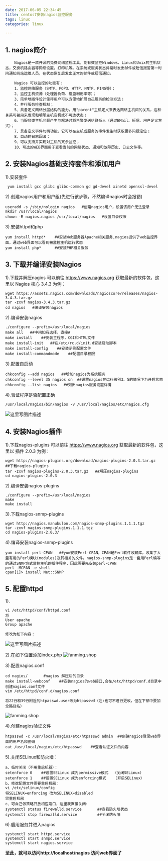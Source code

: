 ```yaml
---
date: 2017-06-05 22:34:45
title: centos7安装nagios监控服务
tags: linux
categories: linux

---
```


**1. nagios简介**
---------------

 
		Nagios是一款开源的免费网络监视工具，能有效监控Windows、Linux和Unix的主机状态，交换机路由器等网络设置，打印机等。在系统或服务状态异常时发出邮件或短信报警第一时间通知网站运维人员，在状态恢复后发出正常的邮件或短信通知。
		    
		Nagios 可以监控的功能有：
		1、监控网络服务（SMTP、POP3、HTTP、NNTP、PING等）； 
		2、监控主机资源（处理器负荷、磁盘利用率等）；
		3、简单地插件设计使得用户可以方便地扩展自己服务的检测方法；
		4、并行服务检查机制；
		5、具备定义网络分层结构的能力，用"parent"主机定义来表达网络主机间的关系，这种关系可被用来发现和明晰主机宕机或不可达状态；
		6、当服务或主机问题产生与解决时将告警发送给联系人（通过EMail、短信、用户定义方式）；
		7、具备定义事件句柄功能，它可以在主机或服务的事件发生时获取更多问题定位；
		8、自动的日志回滚；
		9、可以支持并实现对主机的冗余监控；
		10、可选的WEB界面用于查看当前的网络状态、通知和故障历史、日志文件等。
		

**2. 安装Nagios基础支持套件和添加用户**
--------------------------

1).安装套件
```
 yum install gcc glibc glibc-common gd gd-devel xinetd openssl-devel
```
2).创建nagios用户和用户组(先进行该步骤，不然编译nagios时会报错)
```
useradd -s /sbin/nologin nagios   #创建nagios用户，设置该用户无法登录
mkdir /usr/local/nagios   
chown -R nagios.nagios /usr/local/nagios   #设置目录权限
```
3).安装httpd和php
```
yum install httpd*    ##安装Web服务器Apache相关服务,nagios提供了web监控界面，通过web界面可以看到被监控主机运行状态
yum install php*      ##安装PHP相关服务
```


**3. 下载并编译安装Nagios**
--------------------

1).下载并解压nagios
可以前往 https://www.nagios.org 获取最新的软件包，这里以 Nagios 核心 3.4.3 为例：
```
wget https://assets.nagios.com/downloads/nagioscore/releases/nagios-3.4.3.tar.gz 
tar -zxvf nagios-3.4.3.tar.gz 
cd nagios   #编译安装nagios
```
2).编译安装nagios
```
./configure --prefix=/usr/local/nagios
make all   ##中间如有选择，直接A
make install    ##安装主程序，CGI和HTML文件
make install-init   ##在/etc/rc.d/init.d安装启动脚本
make install-config    ##安装示例配置文件
make install-commandmode    ##配置目录权限
```
3).配置自启动
```
chkconfig --add nagios   ##增加nagios为系统服务
chkconfig --level 35 nagios on  ##设置nagios在运行级别3、5的情况下为开启状态
chkconfig --list nagios   ##列出nagios服务设置详情
```
4).验证程序是否配置正确
```
/usr/local/nagios/bin/nagios -v /usr/local/nagios/etc/nagios.cfg
```
![这里写图片描述](http://img.blog.csdn.net/20180123112026072?watermark/2/text/aHR0cDovL2Jsb2cuY3Nkbi5uZXQvdTAxMzU2MjYyNQ==/font/5a6L5L2T/fontsize/400/fill/I0JBQkFCMA==/dissolve/70/gravity/SouthEast)
 

**4. 安装Nagios插件**
-----------------

1).下载nagios-plugins
可以前往 https://www.nagios.org 获取最新的软件包，这里以 插件 2.0.3 为例：
```
wget http://nagios-plugins.org/download/nagios-plugins-2.0.3.tar.gz  ##下载nagios-plugins
tar -zxvf nagios-plugins-2.0.3.tar.gz   ##解压nagios-plugins
cd nagios-plugins-2.0.3
```
2).编译安装nagios-plugins

```
./configure --prefix=/usr/local/nagios
make
make install
```
3).下载nagios-snmp-plugins

```
wget http://nagios.manubulon.com/nagios-snmp-plugins.1.1.1.tgz 
tar -zxvf nagios-snmp-plugins.1.1.1.tgz 
cd nagios-plugins-2.0.3/
```
4).编译安装nagios-snmp-plugins

```
yum install perl-CPAN   ##yum安装Perl-CPAN，CPAN是Perl软件收藏库，收集了大量有用的Perl模块(modules)及其相关的文件。nagios-snmp-plugins是一套用Perl编写的通过SNMP方式监控主机的插件程序，因此需要先安装perl-CPAN
perl -MCPAN -e shell
cpan[1]> install Net::SNMP
```

**5. 配置httpd**
--------------

 1).	

```
vi /etc/httpd/conf/httpd.conf
将
User apache 
Group apache
```
	修改为如下内容：
![这里写图片描述](http://img.blog.csdn.net/20180123104741286?watermark/2/text/aHR0cDovL2Jsb2cuY3Nkbi5uZXQvdTAxMzU2MjYyNQ==/font/5a6L5L2T/fontsize/400/fill/I0JBQkFCMA==/dissolve/70/gravity/SouthEast)


2).在如下位置添加index.php
![fanming.shop](http://img.blog.csdn.net/20180123104930999?watermark/2/text/aHR0cDovL2Jsb2cuY3Nkbi5uZXQvdTAxMzU2MjYyNQ==/font/5a6L5L2T/fontsize/400/fill/I0JBQkFCMA==/dissolve/70/gravity/SouthEast)

3).配置nagios.conf
```
cd nagios/       #nagios 解压后的目录
make install-webconf    ##安装nagios的web接口,会在/etc/httpd/conf.d目录中创建nagios.conf文件
vim /etc/httpd/conf.d/nagios.conf
```
	将22行和39行附近的htpasswd.user改为htpasswd（注:也可不进行更改，但在下部中要加全路径名）
![fanming.shop](http://img.blog.csdn.net/20180123105742740?watermark/2/text/aHR0cDovL2Jsb2cuY3Nkbi5uZXQvdTAxMzU2MjYyNQ==/font/5a6L5L2T/fontsize/400/fill/I0JBQkFCMA==/dissolve/70/gravity/SouthEast)

4).创建nagios验证文件
```
htpasswd -c /usr/local/nagios/etc/htpasswd admin  ##创建nagios登录web界面的用户名和密码
cat /usr/local/nagios/etc/htpasswd    ##查看认证文件的内容
```
5).关闭SELinux和防火墙：
```
a、临时关闭（不用重启机器）：
setenforce 0    ##设置SELinux 成为permissive模式  （关闭SELinux）
setenforce 1    ##设置SELinux 成为enforcing模式    (开启SELinux）
b、修改配置文件需要重启机器：
vi /etc/selinux/config
将SELINUX=enforcing 改为SELINUX=disabled
需重启机器
c、可自己做策略开放相应端口，这里我直接关闭:
systemctl status firewalld.service       ##查看防火墙状态
systemctl stop firewalld.service         ##关闭防火墙
```
6).启用服务并进入nagios
```
systemctl start httpd.service
systemctl start snmpd.service
systemctl start nagios.service
```

**至此，就可以访问http://localhost/nagios 访问web界面了** 
